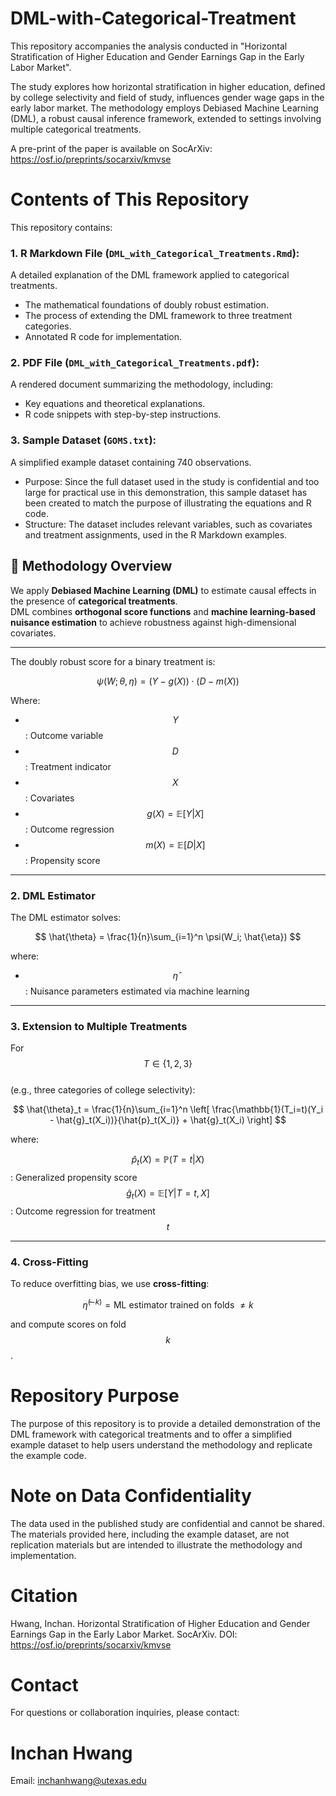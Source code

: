 # DML-with-Categorical-Treatment
This repository accompanies the analysis conducted in "Horizontal Stratification of Higher Education and Gender Earnings Gap in the Early Labor Market".

The study explores how horizontal stratification in higher education, defined by college selectivity and field of study, influences gender wage gaps in the early labor market. The methodology employs Debiased Machine Learning (DML), a robust causal inference framework, extended to settings involving multiple categorical treatments.

A pre-print of the paper is available on SocArXiv: https://osf.io/preprints/socarxiv/kmvse

# Contents of This Repository

This repository contains:

### 1. R Markdown File (`DML_with_Categorical_Treatments.Rmd`):  

A detailed explanation of the DML framework applied to categorical treatments.

- The mathematical foundations of doubly robust estimation.
- The process of extending the DML framework to three treatment categories.
- Annotated R code for implementation.

### 2. PDF File (`DML_with_Categorical_Treatments.pdf`):

A rendered document summarizing the methodology, including:

- Key equations and theoretical explanations.
- R code snippets with step-by-step instructions.

### 3. Sample Dataset (`GOMS.txt`):

A simplified example dataset containing 740 observations.

- Purpose: Since the full dataset used in the study is confidential and too large for practical use in this demonstration, this sample dataset has been created to match the purpose of illustrating the equations and R code.
- Structure: The dataset includes relevant variables, such as covariates and treatment assignments, used in the R Markdown examples.

## 📐 Methodology Overview

We apply **Debiased Machine Learning (DML)** to estimate causal effects in the presence of **categorical treatments**.  
DML combines **orthogonal score functions** and **machine learning-based nuisance estimation** to achieve robustness against high-dimensional covariates.

---

The doubly robust score for a binary treatment is:

$$
\psi(W; \theta, \eta) = \left( Y - g(X) \right) \cdot \left( D - m(X) \right)
$$


Where:

- $$Y$$: Outcome variable  
- $$D$$: Treatment indicator  
- $$X$$: Covariates  
- $$g(X) = \mathbb{E}[Y|X]$$: Outcome regression  
- $$m(X) = \mathbb{E}[D|X]$$: Propensity score  

---


### 2. DML Estimator
The DML estimator solves:

$$
\hat{\theta} = \frac{1}{n}\sum_{i=1}^n \psi(W_i; \hat{\eta})
$$

where:

- $$\hat{\eta}$$: Nuisance parameters estimated via machine learning  

---

### 3. Extension to Multiple Treatments
For 
$$ T \in \{1,2,3\}$$  
(e.g., three categories of college selectivity):

$$
\hat{\theta}_t = \frac{1}{n}\sum_{i=1}^n \left[ \frac{\mathbb{1}(T_i=t)(Y_i - \hat{g}_t(X_i))}{\hat{p}_t(X_i)} + \hat{g}_t(X_i) \right]
$$

where:

$$\hat{p}_t(X) = \mathbb{P}(T=t|X)$$ : Generalized propensity score  
$$\hat{g}_t(X) = \mathbb{E}[Y|T=t,X]$$ : Outcome regression for treatment $$t$$  

---

### 4. Cross-Fitting
To reduce overfitting bias, we use **cross-fitting**:

$$
\hat{\eta}^{(-k)} = \text{ML estimator trained on folds } \neq k
$$

and compute scores on fold $$k$$.


# Repository Purpose
The purpose of this repository is to provide a detailed demonstration of the DML framework with categorical treatments and to offer a simplified example dataset to help users understand the methodology and replicate the example code.


# Note on Data Confidentiality
The data used in the published study are confidential and cannot be shared. The materials provided here, including the example dataset, are not replication materials but are intended to illustrate the methodology and implementation.

# Citation
Hwang, Inchan. Horizontal Stratification of Higher Education and Gender Earnings Gap in the Early Labor Market. SocArXiv. DOI: https://osf.io/preprints/socarxiv/kmvse

# Contact
For questions or collaboration inquiries, please contact:
# Inchan Hwang
Email: inchanhwang@utexas.edu
